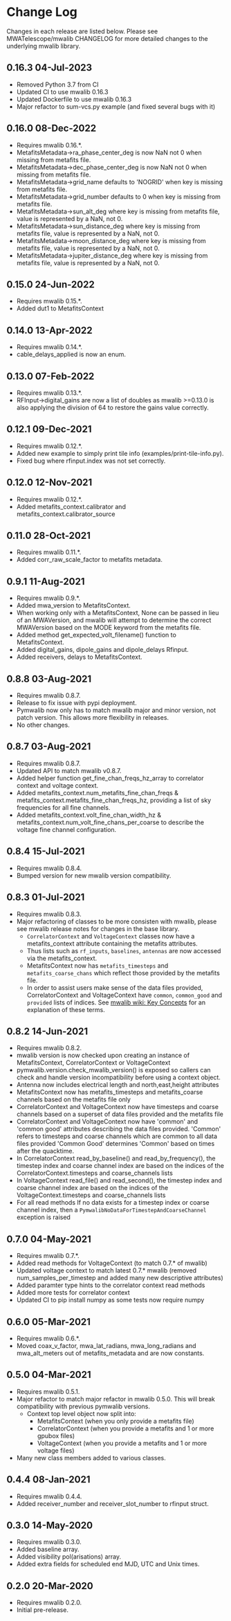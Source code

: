 # Change Log

Changes in each release are listed below. Please see MWATelescope/mwalib CHANGELOG for more detailed changes to the underlying mwalib library.

## 0.16.3 04-Jul-2023

* Removed Python 3.7 from CI
* Updated CI to use mwalib 0.16.3
* Updated Dockerfile to use mwalib 0.16.3
* Major refactor to sum-vcs.py example (and fixed several bugs with it)

## 0.16.0 08-Dec-2022

* Requires mwalib 0.16.*.
* MetafitsMetadata->ra_phase_center_deg is now NaN not 0 when missing from metafits file.
* MetafitsMetadata->dec_phase_center_deg is now NaN not 0 when missing from metafits file.
* MetafitsMetadata->grid_name defaults to 'NOGRID' when key is missing from metafits file.
* MetafitsMetadata->grid_number defaults to 0 when key is missing from metafits file.
* MetafitsMetadata->sun_alt_deg where key is missing from metafits file, value is represented by a NaN, not 0.
* MetafitsMetadata->sun_distance_deg where key is missing from metafits file, value is represented by a NaN, not 0.
* MetafitsMetadata->moon_distance_deg where key is missing from metafits file, value is represented by a NaN, not 0.
* MetafitsMetadata->jupiter_distance_deg where key is missing from metafits file, value is represented by a NaN, not 0.

## 0.15.0 24-Jun-2022

* Requires mwalib 0.15.*.
* Added dut1 to MetafitsContext

## 0.14.0 13-Apr-2022

* Requires mwalib 0.14.*.
* cable_delays_applied is now an enum.

## 0.13.0 07-Feb-2022

* Requires mwalib 0.13.*.
* RFInput->digital_gains are now a list of doubles as mwalib >=0.13.0 is also applying the division of 64 to restore the gains value correctly.

## 0.12.1 09-Dec-2021

* Requires mwalib 0.12.*.
* Added new example to simply print tile info (examples/print-tile-info.py).
* Fixed bug where rfinput.index was not set correctly.

## 0.12.0 12-Nov-2021

* Requires mwalib 0.12.*.
* Added metafits_context.calibrator and metafits_context.calibrator_source

## 0.11.0 28-Oct-2021

* Requires mwalib 0.11.*.
* Added corr_raw_scale_factor to metafits metadata.

## 0.9.1 11-Aug-2021

* Requires mwalib 0.9.*.
* Added mwa_version to MetafitsContext.
* When working only with a MetafitsContext, None can be passed in lieu of an MWAVersion, and mwalib will attempt to determine the correct MWAVersion based on the MODE keyword from the metafits file.
* Added method get_expected_volt_filename() function to MetafitsContext.
* Added digital_gains, dipole_gains and dipole_delays Rfinput.
* Added receivers, delays to MetafitsContext.

## 0.8.8 03-Aug-2021

* Requires mwalib 0.8.7.
* Release to fix issue with pypi deployment.
* Pymwalib now only has to match mwalib major and minor version, not patch version. This allows more flexibility in releases.
* No other changes.

## 0.8.7 03-Aug-2021

* Requires mwalib 0.8.7.
* Updated API to match mwalib v0.8.7.
* Added helper function get_fine_chan_freqs_hz_array to correlator context and voltage context.
* Added metafits_context.num_metafits_fine_chan_freqs & metafits_context.metafits_fine_chan_freqs_hz, providing a list of sky frequencies for all fine channels.
* Added metafits_context.volt_fine_chan_width_hz & metafits_context.num_volt_fine_chans_per_coarse to describe the voltage fine channel configuration.

## 0.8.4 15-Jul-2021

* Requires mwalib 0.8.4.
* Bumped version for new mwalib version compatibility.

## 0.8.3 01-Jul-2021

* Requires mwalib 0.8.3.
* Major refactoring of classes to be more consisten with mwalib, please see mwalib release notes for changes in the base library.
  * `CorrelatorContext` and `VoltageContext` classes now have a metafits_context attribute containing the metafits attributes.
  * Thus lists such as `rf_inputs`, `baselines`, `antennas` are now accessed via the metafits_context.
  * MetafitsContext now has `metafits_timesteps` and `metafits_coarse_chans` which reflect those provided by the metafits file.
  * In order to assist users make sense of the data files provided, CorrelatorContext and VoltageContext have `common`, `common_good` and `provided` lists of indices. See [mwalib wiki: Key Concepts](https://github.com/MWATelescope/mwalib/wiki/Key-Concepts) for an explanation of these terms.

## 0.8.2 14-Jun-2021

* Requires mwalib 0.8.2.
* mwalib version is now checked upon creating an instance of MetafitsContext, CorrelatorContext or VoltageContext
* pymwalib.version.check_mwalib_version() is exposed so callers can check and handle version incompatibility before using a context object.  
* Antenna now includes electrical length and north,east,height attributes
* MetafitsContext now has metafits_timesteps and metafits_coarse channels based on the metafits file only
* CorrelatorContext and VoltageContext now have timesteps and coarse channels based on a superset of data files provided and the metafits file
* CorrelatorContext and VoltageContext now have 'common' and 'common good' attributes describing the data files provided. 'Common' refers to timesteps and coarse channels which are common to all data files provided 'Common Good' determines 'Common' based on times after the quacktime.
* In CorrelatorContext read_by_baseline() and read_by_frequency(), the timestep index and coarse channel index are based on the indices of the CorrelatorContext.timesteps and coarse_channels lists
* In VoltageContext read_file() and read_second(), the timestep index and coarse channel index are based on the indices of the VoltageContext.timesteps and coarse_channels lists
* For all read methods If no data exists for a timestep index or coarse channel index, then a `PymwalibNoDataForTimestepAndCoarseChannel` exception is raised

## 0.7.0 04-May-2021

* Requires mwalib 0.7.*.
* Added read methods for VoltageContext (to match 0.7.* of mwalib)
* Updated voltage context to match latest 0.7.* mwalib (removed num_samples_per_timestep and added many new descriptive attributes)
* Added paramter type hints to the correlator context read methods
* Added more tests for correlator context
* Updated CI to pip install numpy as some tests now require numpy

## 0.6.0 05-Mar-2021

* Requires mwalib 0.6.*.
* Moved coax_v_factor, mwa_lat_radians, mwa_long_radians and mwa_alt_meters out of metafits_metadata and are now constants.

## 0.5.0 04-Mar-2021

* Requires mwalib 0.5.1.
* Major refactor to match major refactor in mwalib 0.5.0. This will break compatibility with previous pymwalib versions.
  * Context top level object now split into:
    * MetafitsContext (when you only provide a metafits file)
    * CorrelatorContext (when you provide a metafits and 1 or more gpubox files)
    * VoltageContext (when you provide a metafits and 1 or more voltage files)
* Many new class members added to various classes.

## 0.4.4 08-Jan-2021

* Requires mwalib 0.4.4.
* Added receiver_number and receiver_slot_number to rfinput struct.

## 0.3.0 14-May-2020

* Requires mwalib 0.3.0.
* Added baseline array.
* Added visibility pol(arisations) array.
* Added extra fields for scheduled end MJD, UTC and Unix times.

## 0.2.0 20-Mar-2020

* Requires mwalib 0.2.0.
* Initial pre-release.
